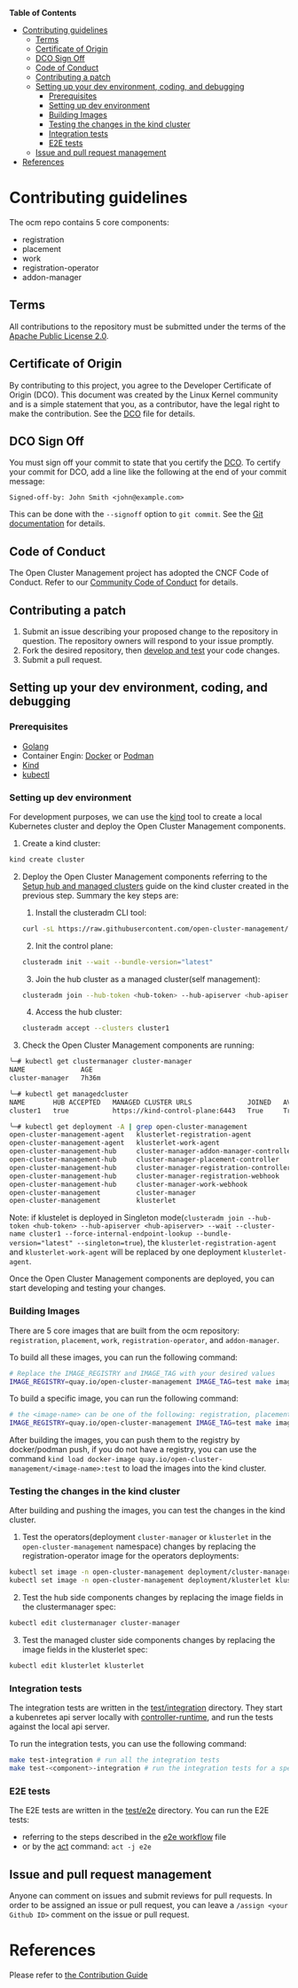 **Table of Contents**

- [Contributing guidelines](#contributing-guidelines)
  - [Terms](#terms)
  - [Certificate of Origin](#certificate-of-origin)
  - [DCO Sign Off](#dco-sign-off)
  - [Code of Conduct](#code-of-conduct)
  - [Contributing a patch](#contributing-a-patch)
  - [Setting up your dev environment, coding, and debugging](#setting-up-your-dev-environment-coding-and-debugging)
    - [Prerequisites](#prerequisites)
    - [Setting up dev environment](#setting-up-dev-environment)
    - [Building Images](#building-images)
    - [Testing the changes in the kind cluster](#testing-the-changes-in-the-kind-cluster)
    - [Integration tests](#integration-tests)
    - [E2E tests](#e2e-tests)
  - [Issue and pull request management](#issue-and-pull-request-management)
- [References](#references)

# Contributing guidelines

The ocm repo contains 5 core components:
* registration
* placement
* work
* registration-operator
* addon-manager

## Terms

All contributions to the repository must be submitted under the terms of the [Apache Public License 2.0](https://www.apache.org/licenses/LICENSE-2.0).

## Certificate of Origin

By contributing to this project, you agree to the Developer Certificate of Origin (DCO). This document was created by the Linux Kernel community and is a simple statement that you, as a contributor, have the legal right to make the contribution. See the [DCO](DCO) file for details.

## DCO Sign Off

You must sign off your commit to state that you certify the [DCO](DCO). To certify your commit for DCO, add a line like the following at the end of your commit message:

```
Signed-off-by: John Smith <john@example.com>
```

This can be done with the `--signoff` option to `git commit`. See the [Git documentation](https://git-scm.com/docs/git-commit#Documentation/git-commit.txt--s) for details.

## Code of Conduct

The Open Cluster Management project has adopted the CNCF Code of Conduct. Refer to our [Community Code of Conduct](CODE_OF_CONDUCT.md) for details.

## Contributing a patch

1. Submit an issue describing your proposed change to the repository in question. The repository owners will respond to your issue promptly.
2. Fork the desired repository, then [develop and test](#setting-up-your-dev-environment-coding-and-debugging) your code changes.
3. Submit a pull request.

## Setting up your dev environment, coding, and debugging

### Prerequisites

- [Golang](https://go.dev/doc/install)
- Container Engin: [Docker](https://docs.docker.com/engine/install/) or [Podman](https://podman.io/docs/installation)
- [Kind](https://kind.sigs.k8s.io/docs/user/quick-start/#installation)
- [kubectl](https://kubernetes.io/docs/tasks/tools/)

### Setting up dev environment

For development purposes, we can use the [kind](https://kind.sigs.k8s.io/docs/user/quick-start/#installation) tool to
create a local Kubernetes cluster and deploy the Open Cluster Management components.

1. Create a kind cluster:

```bash
kind create cluster
```

2. Deploy the Open Cluster Management components referring to the [Setup hub and managed clusters](https://open-cluster-management.io/getting-started/quick-start) guide on the kind cluster created in the previous step. Summary the key steps are:

    1. Install the clusteradm CLI tool:
    ```bash
    curl -sL https://raw.githubusercontent.com/open-cluster-management/clusteradm/main/hack/install.sh | bash
    ```
    2. Init the control plane:
    ```bash
    clusteradm init --wait --bundle-version="latest"
    ```
    3. Join the hub cluster as a managed cluster(self management):
    ```bash
    clusteradm join --hub-token <hub-token> --hub-apiserver <hub-apiserver> --wait --cluster-name cluster1 --force-internal-endpoint-lookup --bundle-version="latest"
    ```
    4. Access the hub cluster:
    ```bash
    clusteradm accept --clusters cluster1
    ```

3. Check the Open Cluster Management components are running:

```bash
╰─# kubectl get clustermanager cluster-manager
NAME              AGE
cluster-manager   7h36m

╰─# kubectl get managedcluster
NAME       HUB ACCEPTED   MANAGED CLUSTER URLS              JOINED   AVAILABLE   AGE
cluster1   true           https://kind-control-plane:6443   True     True        7h36m

╰─# kubectl get deployment -A | grep open-cluster-management
open-cluster-management-agent   klusterlet-registration-agent             # register the managed cluster
open-cluster-management-agent   klusterlet-work-agent                     # distribute resources to the managed cluster
open-cluster-management-hub     cluster-manager-addon-manager-controller  # manage the addons
open-cluster-management-hub     cluster-manager-placement-controller      # manage the placement
open-cluster-management-hub     cluster-manager-registration-controller   # manage the registration
open-cluster-management-hub     cluster-manager-registration-webhook      # validate managedcluster/managedclusterset
open-cluster-management-hub     cluster-manager-work-webhook              # validate manifestwork
open-cluster-management         cluster-manager                           # watch clustermanager and deploy the hub components
open-cluster-management         klusterlet                                # watch managedcluster and deploy the managed cluster components
```

Note: if klustelet is deployed in Singleton mode(`clusteradm join --hub-token <hub-token> --hub-apiserver <hub-apiserver> --wait --cluster-name cluster1 --force-internal-endpoint-lookup --bundle-version="latest" --singleton=true`), the `klusterlet-registration-agent`
 and `klusterlet-work-agent` will be replaced by one deployment `klusterlet-agent`.

Once the Open Cluster Management components are deployed, you can start developing and testing your changes.

### Building Images

There are 5 core images that are built from the ocm repository: `registration`, `placement`, `work`,
`registration-operator`, and `addon-manager`.

To build all these images, you can run the following command:

```bash
# Replace the IMAGE_REGISTRY and IMAGE_TAG with your desired values
IMAGE_REGISTRY=quay.io/open-cluster-management IMAGE_TAG=test make images
```

To build a specific image, you can run the following command:

```bash
# the <image-name> can be one of the following: registration, placement, work, registration-operator, addon-manager
IMAGE_REGISTRY=quay.io/open-cluster-management IMAGE_TAG=test make image-<image-name>
```

After building the images, you can push them to the registry by docker/podman push, if you do not have a registry,
 you can use the command `kind load docker-image quay.io/open-cluster-management/<image-name>:test` to load the
  images into the kind cluster.

### Testing the changes in the kind cluster

After building and pushing the images, you can test the changes in the kind cluster.

1. Test the operators(deployment `cluster-manager` or `klusterlet` in the `open-cluster-management` namespace) changes
by replacing the registration-operator image for the operators deployments:

```bash
kubectl set image -n open-cluster-management deployment/cluster-manager registration-operator=$(IMAGE_REGISTRY)/registration-operator:$(IMAGE_TAG)
kubectl set image -n open-cluster-management deployment/klusterlet klusterlet=$(IMAGE_REGISTRY)/registration-operator:$(IMAGE_TAG)
```

2. Test the hub side components changes by replacing the image fields in the clustermanager spec:

```bash
kubectl edit clustermanager cluster-manager
```

3. Test the managed cluster side components changes by replacing the image fields in the klusterlet spec:

```bash
kubectl edit klusterlet klusterlet
```

### Integration tests

The integration tests are written in the [test/integration](test/integration) directory. They start a kubenretes
api server locally with [controller-runtime](https://book.kubebuilder.io/reference/envtest), and run the tests against
the local api server.

To run the integration tests, you can use the following command:

```bash
make test-integration # run all the integration tests
make test-<component>-integration # run the integration tests for a specific component
```

### E2E tests

The E2E tests are written in the [test/e2e](test/e2e) directory. You can run the E2E tests:
- referring to the steps described in the [e2e workflow](.github/workflows/e2e.yml) file
- or by the [act](https://github.com/nektos/act) command: `act -j e2e`

## Issue and pull request management

Anyone can comment on issues and submit reviews for pull requests. In order to be assigned an issue or pull request, you can leave a `/assign <your Github ID>` comment on the issue or pull request.

# References

Please refer to [the Contribution Guide](https://open-cluster-management.io/contribute/)
